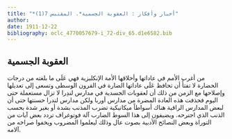 ```yaml
---
title: "*أخبار وأفكار : العقوبة الجسمية*. المقتبس 7(1)"
author: 
date: 1911-12-22
bibliography: oclc_4770057679-i_72-div_65.d1e6582.bib
---
```




##  العقوبة الجسمية 


 من أغرب الأمم في عاداتها وأخلاقها الأمة الإنكليزية فهي عَلَى ما بلغته من درجات الحضارة لا تفتأُ أن تحافظ عَلَى عاداتها الضارة في القرون الوسطى وتسعى إلى تعديلها وإصلاحها مع الزمن من ذلك أن لعقوبات الجسدية في مدارس لندِرا لا تزال مستعملة حتى اليوم فحذفت هذه العادة المضرة من مدارس أوربا ولكن مدارس لندرا حسنتها حتى أن لبعض المدارس الراقية هناك أسواطاً ميكانيكية تضرب المذنب بشدة أو بغير شدة بحسب الذنب الذي اجترحه. ويضيفون إلى هذا السوط الضارب آلة فوتوغراف تردد بعض آيات من التوراة وبعض النصائح الأدبية بصوت عال وذلك ليعلموا المضروب ويخفوا صراخه   من آلامه. 

